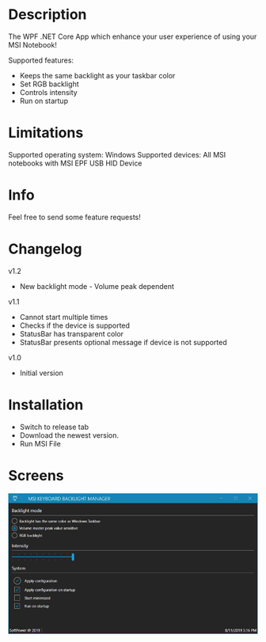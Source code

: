 # Description

The WPF .NET Core App which enhance your user experience of using your MSI Notebook!

Supported features:
* Keeps the same backlight as your taskbar color
* Set RGB backlight
* Controls intensity
* Run on startup

# Limitations

Supported operating system: Windows
Supported devices: All MSI notebooks with MSI EPF USB HID Device

# Info

Feel free to send some feature requests!

# Changelog

v1.2

* New backlight mode - Volume peak dependent

v1.1

* Cannot start multiple times
* Checks if the device is supported
* StatusBar has transparent color
* StatusBar presents optional message if device is not supported

v1.0

* Initial version

# Installation

* Switch to release tab 
* Download the newest version.
* Run MSI File

# Screens

![Main](https://github.com/dpozimski/msi-keyboard-backlight-manager/raw/master/images/ss2.png)
